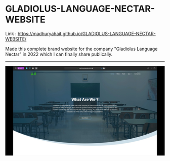 # GLADIOLUS-LANGUAGE-NECTAR-WEBSITE

Link : https://madhuryahait.github.io/GLADIOLUS-LANGUAGE-NECTAR-WEBSITE/

Made this complete brand website for the company "Gladiolus Language Nectar" in 2022 which I can finally share publically.
<hr>

<img src ="img.jpg" width=800/>
